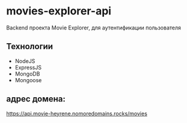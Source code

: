 # movies-explorer-api
Backend проекта Movie Explorer, для аутентификации пользователя

## Технологии
* NodeJS
* ExpressJS
* MongoDB
* Mongoose

## адрес домена: 
https://api.movie-heyrene.nomoredomains.rocks/movies
